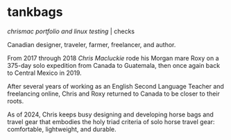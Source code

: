 # tankbags
*chrismac portfolio and linux testing* | checks


Canadian designer, traveler, farmer, freelancer, and author.

From 2017 through 2018 _Chris Macluckie_ rode his Morgan mare Roxy on a 375-day solo expedition from Canada to Guatemala, then once again back to Central Mexico in 2019.

After several years of working as an English Second Language Teacher and freelancing online, Chris and Roxy returned to Canada to be closer to their roots.

As of 2024, Chris keeps busy designing and developing horse bags and travel gear that embodies the holy triad criteria of solo horse travel gear: comfortable, lightweight, and durable.
